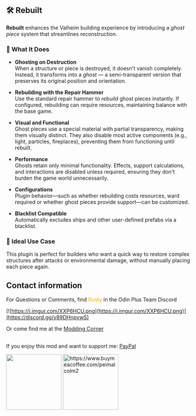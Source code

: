 ## 🛠️ Rebuilt

**Rebuilt** enhances the Valheim building experience by introducing a *ghost piece* system that streamlines reconstruction.

### 🔄 What It Does

- **Ghosting on Destruction**  
  When a structure or piece is destroyed, it doesn't vanish completely. Instead, it transforms into a *ghost* — a semi-transparent version that preserves its original position and orientation.

- **Rebuilding with the Repair Hammer**  
  Use the standard repair hammer to *rebuild* ghost pieces instantly. If configured, rebuilding can require resources, maintaining balance with the base game.

- **Visual and Functional**  
  Ghost pieces use a special material with partial transparency, making them visually distinct. They also disable most active components (e.g., light, particles, fireplaces), preventing them from functioning until rebuilt.

- **Performance**  
  Ghosts retain only minimal functionality. Effects, support calculations, and interactions are disabled unless required, ensuring they don't burden the game world unnecessarily.

- **Configurations**  
  Plugin behavior—such as whether rebuilding costs resources, ward required or whether ghost pieces provide support—can be customized.

- **Blacklist Compatible**  
  Automatically excludes ships and other user-defined prefabs via a blacklist.

### 🧰 Ideal Use Case

This plugin is perfect for builders who want a quick way to restore complex structures after attacks or environmental damage, without manually placing each piece again.

## Contact information
For Questions or Comments, find <span style="color:orange">Rusty</span> in the Odin Plus Team Discord

[![https://i.imgur.com/XXP6HCU.png](https://i.imgur.com/XXP6HCU.png)](https://discord.gg/v89DHnpvwS)

Or come find me at the [Modding Corner](https://discord.gg/fB8aHSfA8B)

##
If you enjoy this mod and want to support me:
[PayPal](https://paypal.me/mpei)

<img src="https://i.imgur.com/rbNygUc.png" alt="" width="150">
<img src="https://i.imgur.com/VZfZR0k.png" alt="https://www.buymeacoffee.com/peimalcolm2" width="150">
